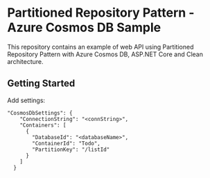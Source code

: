 # Partitioned Repository Pattern - Azure Cosmos DB Sample
This repository contains an example of web API using Partitioned Repository Pattern with Azure Cosmos DB, ASP.NET Core and Clean architecture.

## Getting Started
Add settings:
```
"CosmosDbSettings": {
    "ConnectionString": "<connString>",
    "Containers": [
      {
        "DatabaseId": "<databaseName>",
        "ContainerId": "Todo",
        "PartitionKey": "/listId"
      }
    ]
  }
```